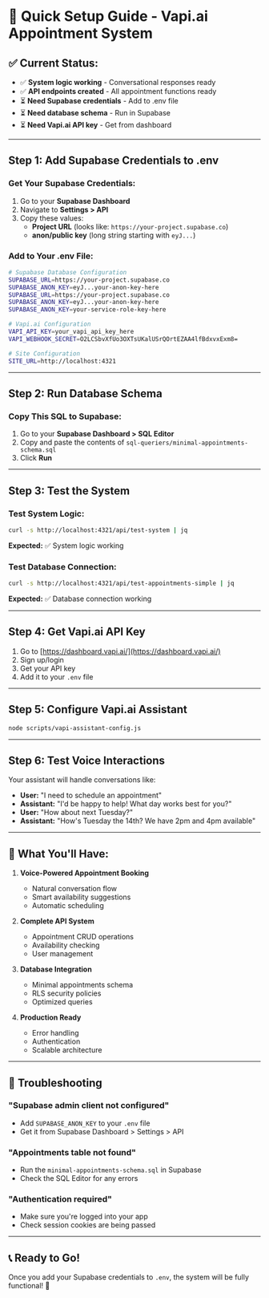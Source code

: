 # 🚀 **Quick Setup Guide - Vapi.ai Appointment System**

## **✅ Current Status:**

- ✅ **System logic working** - Conversational responses ready
- ✅ **API endpoints created** - All appointment functions ready
- ⏳ **Need Supabase credentials** - Add to .env file
- ⏳ **Need database schema** - Run in Supabase
- ⏳ **Need Vapi.ai API key** - Get from dashboard

---

## **Step 1: Add Supabase Credentials to .env**

### **Get Your Supabase Credentials:**

1. Go to your **Supabase Dashboard**
2. Navigate to **Settings > API**
3. Copy these values:
   - **Project URL** (looks like: `https://your-project.supabase.co`)
   - **anon/public key** (long string starting with `eyJ...`)

### **Add to Your .env File:**

```bash
# Supabase Database Configuration
SUPABASE_URL=https://your-project.supabase.co
SUPABASE_ANON_KEY=eyJ...your-anon-key-here
SUPABASE_URL=https://your-project.supabase.co
SUPABASE_ANON_KEY=eyJ...your-anon-key-here
SUPABASE_ANON_KEY=your-service-role-key-here

# Vapi.ai Configuration
VAPI_API_KEY=your_vapi_api_key_here
VAPI_WEBHOOK_SECRET=O2LCSbvXfUo3OXTsUKalUSrQOrtEZAA4lfBdxvxExm8=

# Site Configuration
SITE_URL=http://localhost:4321
```

---

## **Step 2: Run Database Schema**

### **Copy This SQL to Supabase:**

1. Go to your **Supabase Dashboard > SQL Editor**
2. Copy and paste the contents of `sql-queriers/minimal-appointments-schema.sql`
3. Click **Run**

---

## **Step 3: Test the System**

### **Test System Logic:**

```bash
curl -s http://localhost:4321/api/test-system | jq
```

**Expected:** ✅ System logic working

### **Test Database Connection:**

```bash
curl -s http://localhost:4321/api/test-appointments-simple | jq
```

**Expected:** ✅ Database connection working

---

## **Step 4: Get Vapi.ai API Key**

1. Go to [https://dashboard.vapi.ai/](https://dashboard.vapi.ai/)
2. Sign up/login
3. Get your API key
4. Add it to your `.env` file

---

## **Step 5: Configure Vapi.ai Assistant**

```bash
node scripts/vapi-assistant-config.js
```

---

## **Step 6: Test Voice Interactions**

Your assistant will handle conversations like:

- **User:** "I need to schedule an appointment"
- **Assistant:** "I'd be happy to help! What day works best for you?"
- **User:** "How about next Tuesday?"
- **Assistant:** "How's Tuesday the 14th? We have 2pm and 4pm available"

---

## **🎯 What You'll Have:**

1. **Voice-Powered Appointment Booking**
   - Natural conversation flow
   - Smart availability suggestions
   - Automatic scheduling

2. **Complete API System**
   - Appointment CRUD operations
   - Availability checking
   - User management

3. **Database Integration**
   - Minimal appointments schema
   - RLS security policies
   - Optimized queries

4. **Production Ready**
   - Error handling
   - Authentication
   - Scalable architecture

---

## **🔧 Troubleshooting**

### **"Supabase admin client not configured"**

- Add `SUPABASE_ANON_KEY` to your `.env` file
- Get it from Supabase Dashboard > Settings > API

### **"Appointments table not found"**

- Run the `minimal-appointments-schema.sql` in Supabase
- Check the SQL Editor for any errors

### **"Authentication required"**

- Make sure you're logged into your app
- Check session cookies are being passed

---

## **📞 Ready to Go!**

Once you add your Supabase credentials to `.env`, the system will be fully functional! 🎉
